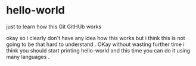 # hello-world
just to learn how this Git GitHUb works

okay so i clearly don't have any idea how this works but i think this is not going to be that hard to understand . OKay without wasting further time i think you should start printing hello-world and this time you can do it using many languages . 
